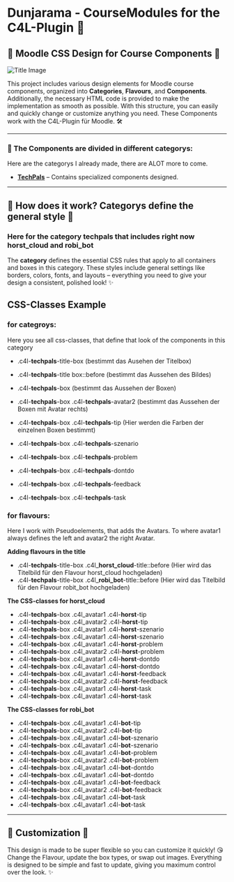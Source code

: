 # Dunjarama - CourseModules for the C4L-Plugin 🎉

## 🎨 Moodle CSS Design for Course Components 🎨

![Title Image](https://assets.codepen.io/7398902/readme.png)

This project includes various design elements for Moodle course components, organized into **Categories**, **Flavours**, and **Components**. Additionally, the necessary HTML code is provided to make the implementation as smooth as possible. With this structure, you can easily and quickly change or customize anything you need. These Components work with the C4L-Plugin für Moodle.  🛠️

---

### 📂 The Components are divided in different categorys:
Here are the categorys I already made, there are ALOT more to come. 

- [**TechPals**](#category-techpals) – Contains specialized components designed.


---

## 🌟 **How does it work? Categorys define the general style** 🌟
### Here for the category techpals that includes right now horst_cloud and robi_bot

The **category** defines the essential CSS rules that apply to all containers and boxes in this category. These styles include general settings like borders, colors, fonts, and layouts – everything you need to give your design a consistent, polished look! ✨

## CSS-Classes Example

### for categroys:
Here you see all css-classes, that define that look of the components in this category

- .c4l-**techpals**-title-box  (bestimmt das Ausehen der Titelbox)
- .c4l-**techpals**-title box::before (bestimmt das Aussehen des Bildes)

- .c4l-**techpals**-box (bestimmt das Aussehen der Boxen) 
- .c4l-**techpals**-box .c4l-**techpals**-avatar2 (bestimmt das Aussehen der Boxen mit Avatar rechts)

- .c4l-**techpals**-box .c4l-**techpals**-tip (Hier werden die Farben der einzelnen Boxen bestimmt) 
- .c4l-**techpals**-box .c4l-**techpals**-szenario
- .c4l-**techpals**-box .c4l-**techpals**-problem
- .c4l-**techpals**-box .c4l-**techpals**-dontdo
- .c4l-**techpals**-box .c4l-**techpals**-feedback
- .c4l-**techpals**-box .c4l-**techpals**-task

### for flavours:
Here I work with Pseudoelements, that adds the Avatars. To where avatar1 always defines the left and avatar2 the right Avatar. 


**Adding flavours in the title**
- .c4l-**techpals**-title-box .c4l_**horst_cloud**-title::before (Hier wird das Titelbild für den Flavour horst_cloud hochgeladen) 
- .c4l-**techpals**-title-box .c4l_**robi_bot**-title::before (Hier wird das Titelbild für den Flavour robit_bot hochgeladen) 


**The CSS-classes for horst_cloud**
- .c4l-**techpals**-box .c4l_avatar1 .c4l-**horst**-tip
- .c4l-**techpals**-box .c4l_avatar2 .c4l-**horst**-tip
- .c4l-**techpals**-box .c4l_avatar1 .c4l-**horst**-szenario
- .c4l-**techpals**-box .c4l_avatar1 .c4l-**horst**-szenario
- .c4l-**techpals**-box .c4l_avatar1 .c4l-**horst**-problem
- .c4l-**techpals**-box .c4l_avatar2 .c4l-**horst**-problem
- .c4l-**techpals**-box .c4l_avatar1 .c4l-**horst**-dontdo
- .c4l-**techpals**-box .c4l_avatar1 .c4l-**horst**-dontdo
- .c4l-**techpals**-box .c4l_avatar1 .c4l-**horst**-feedback
- .c4l-**techpals**-box .c4l_avatar2 .c4l-**horst**-feedback
- .c4l-**techpals**-box .c4l_avatar1 .c4l-**horst**-task
- .c4l-**techpals**-box .c4l_avatar1 .c4l-**horst**-task

**The CSS-classes for robi_bot**
- .c4l-**techpals**-box .c4l_avatar1 .c4l-**bot**-tip
- .c4l-**techpals**-box .c4l_avatar2 .c4l-**bot**-tip
- .c4l-**techpals**-box .c4l_avatar1 .c4l-**bot**-szenario
- .c4l-**techpals**-box .c4l_avatar1 .c4l-**bot**-szenario
- .c4l-**techpals**-box .c4l_avatar1 .c4l-**bot**-problem
- .c4l-**techpals**-box .c4l_avatar2 .c4l-**bot**-problem
- .c4l-**techpals**-box .c4l_avatar1 .c4l-**bot**-dontdo
- .c4l-**techpals**-box .c4l_avatar1 .c4l-**bot**-dontdo
- .c4l-**techpals**-box .c4l_avatar1 .c4l-**bot**-feedback
- .c4l-**techpals**-box .c4l_avatar2 .c4l-**bot**-feedback
- .c4l-**techpals**-box .c4l_avatar1 .c4l-**bot**-task
- .c4l-**techpals**-box .c4l_avatar1 .c4l-**bot**-task

___


## **🎨 Customization 🎨**

This design is made to be super flexible so you can customize it quickly! 😘 Change the Flavour, update the box types, or swap out images. Everything is designed to be simple and fast to update, giving you maximum control over the look. ✨
